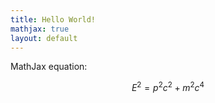 ```yaml
---
title: Hello World!
mathjax: true
layout: default
---
```


MathJax equation:

$$
E^2 = p^2c^2 + m^2c^4
$$
